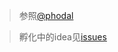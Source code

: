 >参照[@phodal](https://github.com/phodal/ideas/issues) 


> 孵化中的idea见[issues](https://github.com/shelwei/ideas/issues)

